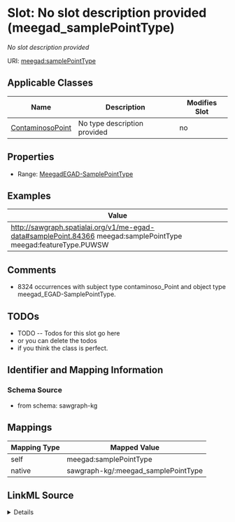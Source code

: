 

# Slot: No slot description provided (meegad_samplePointType)


_No slot description provided_





URI: [meegad:samplePointType](http://sawgraph.spatialai.org/v1/me-egad#samplePointType)



<!-- no inheritance hierarchy -->





## Applicable Classes

| Name | Description | Modifies Slot |
| --- | --- | --- |
| [ContaminosoPoint](../classes/ContaminosoPoint.md) | No type description provided |  no  |







## Properties

* Range: [MeegadEGAD-SamplePointType](../classes/MeegadEGAD-SamplePointType.md)






## Examples

| Value |
| --- |
| http://sawgraph.spatialai.org/v1/me-egad-data#samplePoint.84366 meegad:samplePointType meegad:featureType.PUWSW |

## Comments

* 8324 occurrences with subject type contaminoso_Point and object type meegad_EGAD-SamplePointType.

## TODOs

* TODO -- Todos for this slot go here
* or you can delete the todos
* if you think the class is perfect.

## Identifier and Mapping Information







### Schema Source


* from schema: sawgraph-kg




## Mappings

| Mapping Type | Mapped Value |
| ---  | ---  |
| self | meegad:samplePointType |
| native | sawgraph-kg/:meegad_samplePointType |




## LinkML Source

<details>
```yaml
name: meegad_samplePointType
description: No slot description provided
title: No slot description provided
todos:
- TODO -- Todos for this slot go here
- or you can delete the todos
- if you think the class is perfect.
comments:
- 8324 occurrences with subject type contaminoso_Point and object type meegad_EGAD-SamplePointType.
examples:
- value: http://sawgraph.spatialai.org/v1/me-egad-data#samplePoint.84366 meegad:samplePointType
    meegad:featureType.PUWSW
from_schema: sawgraph-kg
rank: 1000
slot_uri: meegad:samplePointType
alias: meegad_samplePointType
domain_of:
- contaminoso_Point
range: meegad_EGAD-SamplePointType

```
</details>